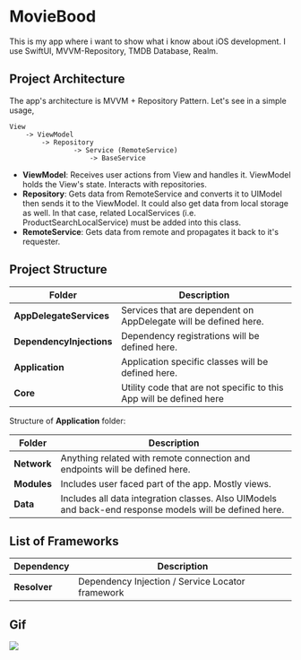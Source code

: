 #  MovieBood
This is my app where i want to show what i know about iOS development. 
I use SwiftUI, MVVM-Repository, TMDB Database, Realm.

## Project Architecture

The app's architecture is MVVM + Repository Pattern. Let's see in a simple usage,
    
    View
        -> ViewModel
            -> Repository 
                    -> Service (RemoteService)
                        -> BaseService
                        
- **ViewModel**: Receives user actions from View and handles it. ViewModel holds the View's state. Interacts with repositories. 
- **Repository**: Gets data from RemoteService and converts it to UIModel then sends it to the ViewModel. It could also get data from local storage as well. In that case, related LocalServices (i.e. ProductSearchLocalService) must be added into this class. 
- **RemoteService**: Gets data from remote and propagates it back to it's requester.


## Project Structure

| Folder        | Description                                                     |
|-------------------------|-------------------------------------------------------|
|**AppDelegateServices**|  Services that are dependent on AppDelegate will be defined here.|
|**DependencyInjections**| Dependency registrations will be defined here.|
|**Application**| Application specific classes will be defined here.|
|**Core**| Utility code that are not specific to this App will be defined here |

Structure of **Application** folder: 

| Folder        | Description                                                     |
|-------------------------|-------------------------------------------------------|
|**Network**| Anything related with remote connection and endpoints will be defined here.|
|**Modules**| Includes user faced part of the app. Mostly views.|
|**Data**| Includes all data integration classes. Also UIModels and back-end response models will be defined here.|

## List of Frameworks
| Dependency             | Description                                          |
|-------------------------|-------------------------------------------------------|
|**Resolver**| Dependency Injection / Service Locator framework|

## Gif 
 ![](https://github.com/myildirim48/GamesLatte/blob/main/GamesLatte.gif?raw=true)

